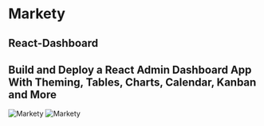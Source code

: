 # Markety

## React-Dashboard

## Build and Deploy a React Admin Dashboard App With Theming, Tables, Charts, Calendar, Kanban and More

![Markety](https://user-images.githubusercontent.com/103155105/192121921-a41eca8d-bd1e-4a2b-bd9d-00729de7a427.png)
![Markety](https://user-images.githubusercontent.com/103155105/192121924-cbca2cd7-ad03-40af-b718-6bbe26f72133.jpeg)

